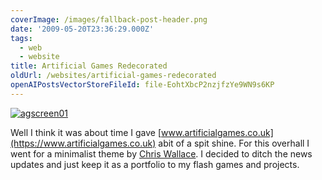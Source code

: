 ```yaml
---
coverImage: /images/fallback-post-header.png
date: '2009-05-20T23:36:29.000Z'
tags:
  - web
  - website
title: Artificial Games Redecorated
oldUrl: /websites/artificial-games-redecorated
openAIPostsVectorStoreFileId: file-EohtXbcP2nzjfzYe9WN9s6KP
---
```


[![agscreen01](/wp-content/uploads/2009/05/agscreen01.png "agscreen01")](https://www.artificialgames.co.uk)

Well I think it was about time I gave [www.artificialgames.co.uk](https://www.artificialgames.co.uk) abit of a spit shine. For this overhall I went for a minimalist theme by [Chris Wallace](https://www.chris-wallace.com/). I decided to ditch the news updates and just keep it as a portfolio to my flash games and projects.
